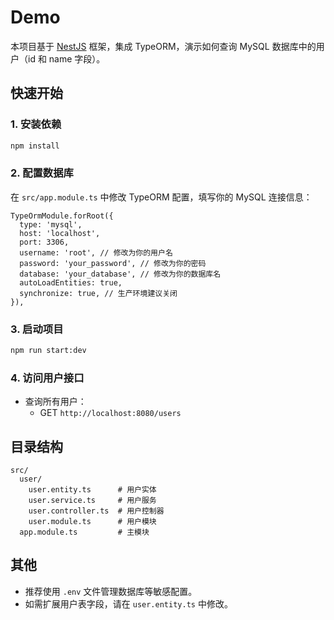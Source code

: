 # Demo

本项目基于 [NestJS](https://nestjs.com/) 框架，集成 TypeORM，演示如何查询 MySQL 数据库中的用户（id 和 name 字段）。

## 快速开始

### 1. 安装依赖

```bash
npm install
```

### 2. 配置数据库

在 `src/app.module.ts` 中修改 TypeORM 配置，填写你的 MySQL 连接信息：

```
TypeOrmModule.forRoot({
  type: 'mysql',
  host: 'localhost',
  port: 3306,
  username: 'root', // 修改为你的用户名
  password: 'your_password', // 修改为你的密码
  database: 'your_database', // 修改为你的数据库名
  autoLoadEntities: true,
  synchronize: true, // 生产环境建议关闭
}),
```

### 3. 启动项目

```bash
npm run start:dev
```

### 4. 访问用户接口

- 查询所有用户：
  - GET `http://localhost:8080/users`

## 目录结构

```
src/
  user/
    user.entity.ts      # 用户实体
    user.service.ts     # 用户服务
    user.controller.ts  # 用户控制器
    user.module.ts      # 用户模块
  app.module.ts         # 主模块
```

## 其他

- 推荐使用 `.env` 文件管理数据库等敏感配置。
- 如需扩展用户表字段，请在 `user.entity.ts` 中修改。
